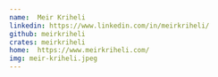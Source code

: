 ```yaml
---
name:  Meir Kriheli
linkedin: https://www.linkedin.com/in/meirkriheli/
github: meirkriheli
crates: meirkriheli
home:  https://www.meirkriheli.com/
img: meir-kriheli.jpeg
---
```




